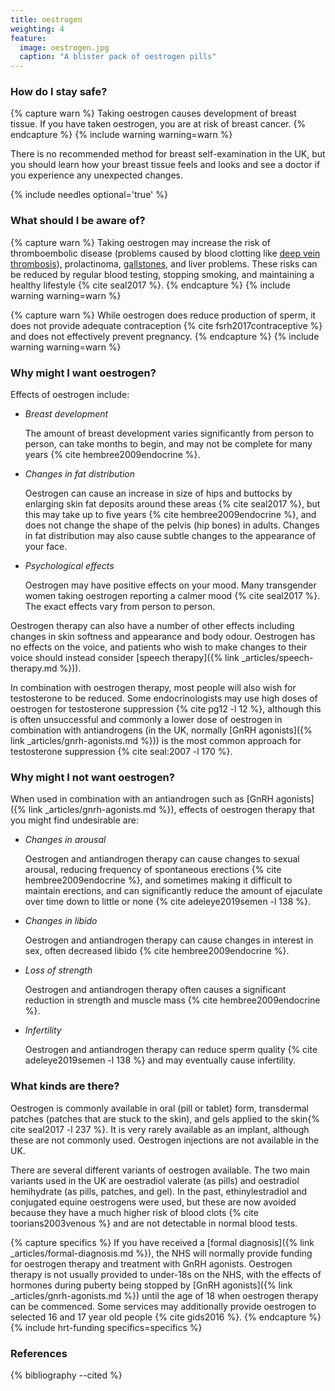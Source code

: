 ```yaml
---
title: oestrogen
weighting: 4
feature:
  image: oestrogen.jpg
  caption: "A blister pack of oestrogen pills"
---
```


### How do I stay safe?

{% capture warn %}
Taking oestrogen causes development of breast tissue. If you have taken oestrogen, you are at risk of breast cancer.
{% endcapture %}
{% include warning warning=warn %}

There is no recommended method for breast self-examination in the UK, but you should learn how your breast tissue feels and looks and see a doctor if you experience any unexpected changes.

{% include needles optional='true' %}

### What should I be aware of?

{% capture warn %}
Taking oestrogen may increase the risk of thromboembolic disease (problems caused by blood clotting like [deep vein thrombosis](http://www.nhs.uk/Conditions/deep-vein-thrombosis/Pages/Introduction.aspx)), prolactinoma, [gallstones](http://www.nhs.uk/conditions/Gallstones/Pages/Introduction.aspx), and liver problems. These risks can be reduced by regular blood testing, stopping smoking, and maintaining a healthy lifestyle {% cite seal2017 %}.
{% endcapture %}
{% include warning warning=warn %}

{% capture warn %}
While oestrogen does reduce production of sperm, it does not provide adequate contraception {% cite fsrh2017contraceptive %} and does not effectively prevent pregnancy.
{% endcapture %}
{% include warning warning=warn %}

### Why might I want oestrogen?

Effects of oestrogen include:

- *Breast development*

  The amount of breast development varies significantly from person to person, can take months to begin, and may not be complete for many years {% cite hembree2009endocrine %}. 

- *Changes in fat distribution*

  Oestrogen can cause an increase in size of hips and buttocks by enlarging skin fat deposits around these areas {% cite seal2017 %}, but this may take up to five years {% cite hembree2009endocrine %}, and does not change the shape of the pelvis (hip bones) in adults. Changes in fat distribution may also cause subtle changes to the appearance of your face.

- *Psychological effects*

  Oestrogen may have positive effects on your mood. Many transgender women taking oestrogen reporting a calmer mood {% cite seal2017 %}. The exact effects vary from person to person.

Oestrogen therapy can also have a number of other effects including changes in skin softness and appearance and body odour. Oestrogen has no effects on the voice, and patients who wish to make changes to their voice should instead consider [speech therapy]({% link _articles/speech-therapy.md %})).

In combination with oestrogen therapy, most people will also wish for testosterone to be reduced. Some endocrinologists may use high doses of oestrogen for testosterone suppression {% cite pg12 -l 12 %}, although this is often unsuccessful and commonly a lower dose of oestrogen in combination with antiandrogens (in the UK, normally [GnRH agonists]({% link _articles/gnrh-agonists.md %})) is the most common approach for testosterone suppression {% cite seal:2007 -l 170 %}.

### Why might I not want oestrogen?

When used in combination with an antiandrogen such as [GnRH agonists]({% link _articles/gnrh-agonists.md %}), effects of oestrogen therapy that you might find undesirable are:

- *Changes in arousal*

  Oestrogen and antiandrogen therapy can cause changes to sexual arousal, reducing frequency of spontaneous erections {% cite hembree2009endocrine %}, and sometimes making it difficult to maintain erections, and can significantly reduce the amount of ejaculate over time down to little or none {% cite adeleye2019semen -l 138 %}.

- *Changes in libido*

  Oestrogen and antiandrogen therapy can cause changes in interest in sex, often decreased libido {% cite hembree2009endocrine %}.

- *Loss of strength*

  Oestrogen and antiandrogen therapy often causes a significant reduction in strength and muscle mass {% cite hembree2009endocrine %}.

- *Infertility*

  Oestrogen and antiandrogen therapy can reduce sperm quality {% cite adeleye2019semen -l 138 %} and may eventually cause infertility. 

### What kinds are there?

Oestrogen is commonly available in oral (pill or tablet) form, transdermal patches (patches that are stuck to the skin), and gels applied to the skin{% cite seal2017 -l 237 %}. It is very rarely available as an implant, although these are not commonly used. Oestrogen injections are not available in the UK.

There are several different variants of oestrogen available. The two main variants used in the UK are oestradiol valerate (as pills) and oestradiol hemihydrate (as pills, patches, and gel). In the past, ethinylestradiol and conjugated equine oestrogens were used, but these are now avoided because they have a much higher risk of blood clots {% cite toorians2003venous %} and are not detectable in normal blood tests.

{% capture specifics %}
If you have received a [formal diagnosis]({% link _articles/formal-diagnosis.md %}), the NHS will normally provide funding for oestrogen therapy and treatment with GnRH agonists. Oestrogen therapy is not usually provided to under-18s on the NHS, with the effects of hormones during puberty being stopped by [GnRH agonists]({% link _articles/gnrh-agonists.md %}) until the age of 18 when oestrogen therapy can be commenced. Some services may additionally provide oestrogen to selected 16 and 17 year old people {% cite gids2016 %}.
{% endcapture %}
{% include hrt-funding specifics=specifics %}

### References

{% bibliography --cited %}
